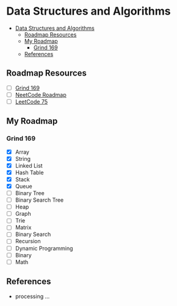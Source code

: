 # Data Structures and Algorithms
- [Data Structures and Algorithms](#data-structures-and-algorithms)
  - [Roadmap Resources](#roadmap-resources)
  - [My Roadmap](#my-roadmap)
    - [Grind 169](#grind-169)
  - [References](#references)

## Roadmap Resources
- [ ] [Grind 169](https://link-url-here.org)
- [ ] [NeetCode Roadmap](https://www.techinterviewhandbook.org/grind75?weeks=28&hours=6)
- [ ] [LeetCode 75](https://leetcode.com/studyplan/leetcode-75/)

## My Roadmap
### Grind 169
- [x] Array
- [x] String
- [x] Linked List
- [x] Hash Table
- [x] Stack
- [x] Queue
- [ ] Binary Tree
- [ ] Binary Search Tree
- [ ] Heap
- [ ] Graph
- [ ] Trie
- [ ] Matrix
- [ ] Binary Search
- [ ] Recursion
- [ ] Dynamic Programming
- [ ] Binary
- [ ] Math

## References
- processing ...